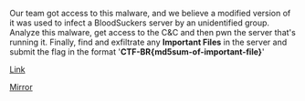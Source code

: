 Our team got access to this malware, and we believe a modified version of it was used to infect a BloodSuckers server by an unidentified group. Analyze this malware, get access to the C&C and then pwn the server that's running it. Finally, find and exfiltrate any **Important Files** in the server and submit the flag in the format '**CTF-BR{md5sum-of-important-file}**'

[Link](https://cloud.ufscar.br:8080/v1/AUTH_c93b694078064b4f81afd2266a502511/static.pwn2win.party/botnetinthewild_3176d77fe12c6e087f0d118f7d0bf7950cabe1ad69b3d47db8f3bbf9d447530159.tar.gz)

[Mirror](https://static.pwn2win.party/botnetinthewild_3176d77fe12c6e087f0d118f7d0bf7950cabe1ad69b3d47db8f3bbf9d447530159.tar.gz)
